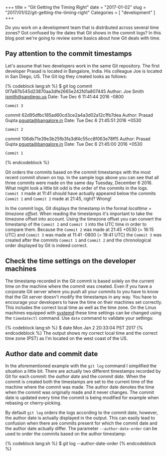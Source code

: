 +++
title = "Git Getting the Timing Right"
date = "2017-01-02"
slug = "2017/01/02/git-getting-the-timing-right"
Categories = [ "development" ]
+++

Do you work on a development team that is distributed across several time zones? Got confused by the dates that Git shows in the commit logs? In this blog post we're going to review some basics about how Git deals with time.

<!--more-->

## Pay attention to the commit timestamps

Let's assume that two developers work in the same Git repository. The first developer Prasad is located in Bangalore, India. His colleague Joe is located in San Diego, US. The Git log they created looks as follows:

{% codeblock lang:sh %}
$ git log
commit 0f7a87b545d23870aa3dfe2665e242fd1a807445
Author: Joe Smith <jsmith@sandiego.us>
Date:   Tue Dec 6 11:41:44 2016 -0800

    Commit 3

commit 62d95dfbc185ad60cd3ce2a4a3d02a12c1fb7dea
Author: Prasad Gupta <pgupta@bangalore.in>
Date:   Tue Dec 6 21:45:51 2016 +0530

    Commit 2

commit 106db71e39e3b25fb3fa3df4c55cc8f063e78ff5
Author: Prasad Gupta <pgupta@bangalore.in>
Date:   Tue Dec 6 21:45:00 2016 +0530

    Commit 1

{% endcodeblock %}

Git orders the commits based on the commit timestamps with the most recent commit shown on top. In the sample logs above you can see that all three commits were made on the same day Tuesday, December 6 2016. What might look a little bit odd is the order of the commits in the logs. `Commit 3` made at 11:41 should have actually appeared below the commits `Commit 1` and `Commit 2` made at 21:45, right? Wrong!

In the commit logs, Git displays the timestamp in the format *localtime + timezone offset*. When reading the timestamps it's important to take the timezone offset into account. Using the timezone offset you can convert the timestamp of the `Commit 2` and `Commit 3` into the UTC time in order to compare them. Because the `Commit 2` was made at 21:45 +0530 (= 16:15 UTC) and `Commit 3` was made at 11:41 -0800 (= 19:41 UTC) the `Commit 3` was created after the commits `Commit 1` and `Commit 2` and the chronological order displayed by Git is indeed correct.

## Check the time settings on the developer machines

The timestamp recorded in the Git commit is based solely on the current time on the machine where the commit was created. Even if you have a corporate Git server where you push all your commits to you have to know that the Git server doesn't modify the timestamps in any way. You have to encourage your developers to have the time on their machines set correctly. This includes the correct local time as well as the time zone. On the Linux machines equipped with [systemd](https://www.freedesktop.org/wiki/Software/systemd/) these time settings can be changed using the `timedatectl` command. Use `date` command to validate your settings:

{% codeblock lang:sh %}
$ date
Mon Jan  2 20:33:04 PST 2017
{% endcodeblock %}
The output shows my correct local time and the correct time zone (PST) as I'm located on the west coast of the US.

## Author date and commit date

In the aforementioned example with the `git log` command I simplified the situation a little bit. There are actually two different timestamps recorded by Git for each commit: the *author date* and the *commit date*. When the commit is created both the timestamps are set to the current time of the machine where the commit was made. The author date denotes the time when the commit was originally made and it never changes. The commit date is updated every time the commit is being modified for example when rebasing or cherry-picking.

By default `git log` orders the logs according to the commit date, however, the author date is actually displayed in the output. This can easily lead to confusion when there are commits present for which the commit date and the author date actually differ. The parameter `--author-date-order` can be used to order the commits based on the author timestamp:

{% codeblock lang:sh %}
$ git log --author-date-order
{% endcodeblock %}
